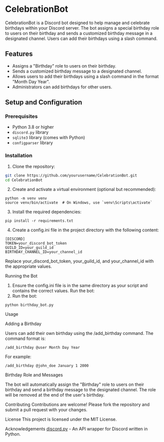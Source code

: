# CelebrationBot

CelebrationBot is a Discord bot designed to help manage and celebrate birthdays within your Discord server. The bot assigns a special birthday role to users on their birthday and sends a customized birthday message in a designated channel. Users can add their birthdays using a slash command.

## Features

- Assigns a "Birthday" role to users on their birthday.
- Sends a customized birthday message to a designated channel.
- Allows users to add their birthdays using a slash command in the format "Month Day Year".
- Administrators can add birthdays for other users.

## Setup and Configuration

### Prerequisites

- Python 3.8 or higher
- `discord.py` library
- `sqlite3` library (comes with Python)
- `configparser` library

### Installation 

1. Clone the repository:

```bash
git clone https://github.com/yourusername/CelebrationBot.git
cd CelebrationBot
```

2. Create and activate a virtual environment (optional but recommended):

```
python -m venv venv
source venv/bin/activate  # On Windows, use `venv\Scripts\activate`
```

3. Install the required dependencies:

```
pip install -r requirements.txt
```
4. Create a config.ini file in the project directory with the following content:
```
[DISCORD]
TOKEN=your_discord_bot_token
GUILD_ID=your_guild_id
BIRTHDAY_CHANNEL_ID=your_channel_id
```
Replace your_discord_bot_token, your_guild_id, and your_channel_id with the appropriate values.

Running the Bot

1. Ensure the config.ini file is in the same directory as your script and contains the correct values.
Run the bot:
2. Run the bot:
```
python birthday_bot.py
```
Usage

Adding a Birthday

Users can add their own birthday using the /add_birthday command. The command format is:

```
/add_birthday @user Month Day Year
```
For example:

```
/add_birthday @john_doe January 1 2000
```

Birthday Role and Messages

The bot will automatically assign the "Birthday" role to users on their birthday and send a birthday message to the designated channel. The role will be removed at the end of the user's birthday.

Contributing
Contributions are welcome! Please fork the repository and submit a pull request with your changes.

License
This project is licensed under the MIT License.

Acknowledgements
[discord.py](https://github.com/Rapptz/discord.py) - An API wrapper for Discord written in Python.














